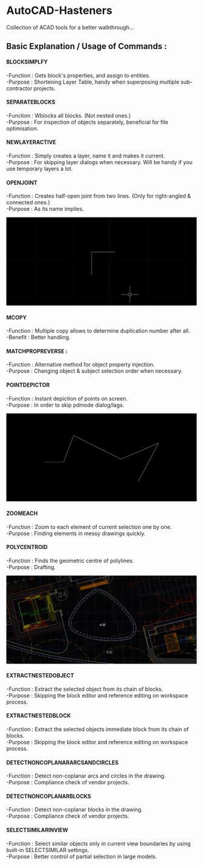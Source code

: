# AutoCAD-Hasteners
Collection of ACAD tools for a better walkthrough...

## Basic Explanation / Usage of Commands :

#### BLOCKSIMPLFY    
-Function        : Gets block's properties, and assign to entities.\
-Purpose         : Shortening Layer Table, handy when superposing multiple sub-contractor projects.
                
#### SEPARATEBLOCKS  
-Function       : Wblocks all blocks. (Not nested ones.)\
-Purpose        : For inspection of objects separately, beneficial for file optimisation.
                 
#### NEWLAYERACTIVE  
-Function       : Simply creates a layer, name it and makes it current.\
-Purpose        : For skipping layer dialogs when necessary. Will be handy if you use temporary layers a lot.
                 
#### OPENJOINT      
-Function       : Creates half-open joint from two lines. (Only for right-angled & connected ones.)\
-Purpose        : As its name implies.
                 
![OpenJoint](images/OPENJOINT.gif)
               
#### MCOPY            
-Function      : Multiple copy allows to determine duplication number after all.\
-Benefit       : Better handling.
                  
#### MATCHPROPREVERSE : 
-Function      : Alternative method for object property injection.\
-Purpose       : Changing object & subject selection order when necessary.
                 
#### POINTDEPICTOR    
-Function      : Instant depiction of points on screen.\
-Purpose       : In order to skip pdmode dialog/lags.
                
![PointDepictor](images/POINTDEPICTOR.gif)
                
#### ZOOMEACH         
-Function      : Zoom to each element of current selection one by one.\
-Purpose       : Finding elements in messy drawings quickly.
                
#### POLYCENTROID         
-Function      : Finds the geometric centre of polylines.\
-Purpose       : Drafting.

![SelectSimilarInView](images/POLYCENTROID.gif)

#### EXTRACTNESTEDOBJECT         
-Function      : Extract the selected object from its chain of blocks.\
-Purpose       : Skipping the block editor and reference editing on workspace process.

#### EXTRACTNESTEDBLOCK         
-Function      : Extract the selected objects immediate block from its chain of blocks.\
-Purpose       : Skipping the block editor and reference editing on workspace process.

#### DETECTNONCOPLANARARCSANDCIRCLES         
-Function      : Detect non-coplanar arcs and circles in the drawing.\
-Purpose       : Compliance check of vendor projects.

#### DETECTNONCOPLANARBLOCKS         
-Function      : Detect non-coplanar blocks in the drawing.\
-Purpose       : Compliance check of vendor projects.
                  
#### SELECTSIMILARINVIEW         
-Function      : Select similar objects only in current view boundaries by using built-in SELECTSIMILAR settings.\
-Purpose       : Better control of partial selection in large models.
